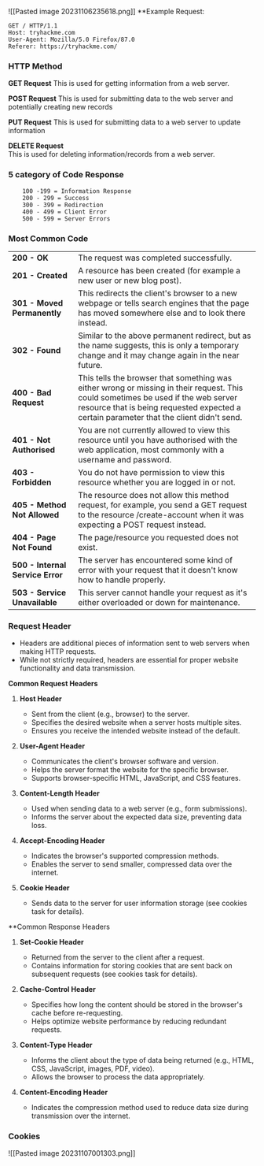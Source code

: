 
![[Pasted image 20231106235618.png]]
**Example Request:  
```http
GET / HTTP/1.1
Host: tryhackme.com
User-Agent: Mozilla/5.0 Firefox/87.0
Referer: https://tryhackme.com/

```

### HTTP Method

**GET Request**
This is used for getting information from a web server.  

**POST Request**
This is used for submitting data to the web server and potentially creating new records  

**PUT Request**
This is used for submitting data to a web server to update information

**DELETE Request**  
This is used for deleting information/records from a web server.

### 5 category of  Code Response

		100 -199 = Information Response
		200 - 299 = Success
		300 - 399 = Redirection
		400 - 499 = Client Error
		500 - 599 = Server Errors

### Most Common Code
|   |   |
|---|---|
|**200 - OK**|The request was completed successfully.|
|**201 - Created**|A resource has been created (for example a new user or new blog post).|
|**301 - Moved Permanently**|This redirects the client's browser to a new webpage or tells search engines that the page has moved somewhere else and to look there instead.|
|**302 - Found**|Similar to the above permanent redirect, but as the name suggests, this is only a temporary change and it may change again in the near future.|
|**400 - Bad Request**|This tells the browser that something was either wrong or missing in their request. This could sometimes be used if the web server resource that is being requested expected a certain parameter that the client didn't send.|
|**401 - Not Authorised**|You are not currently allowed to view this resource until you have authorised with the web application, most commonly with a username and password.|
|**403 - Forbidden**|You do not have permission to view this resource whether you are logged in or not.|
|**405 - Method Not Allowed**|The resource does not allow this method request, for example, you send a GET request to the resource /create-account when it was expecting a POST request instead.|
|**404 - Page Not Found**|The page/resource you requested does not exist.|
|**500 - Internal Service Error**|The server has encountered some kind of error with your request that it doesn't know how to handle properly.|
|**503 - Service Unavailable**|This server cannot handle your request as it's either overloaded or down for maintenance.|

### Request Header
- Headers are additional pieces of information sent to web servers when making HTTP requests.
- While not strictly required, headers are essential for proper website functionality and data transmission.

 **Common Request Headers** 
1. **Host Header**
   - Sent from the client (e.g., browser) to the server.
   - Specifies the desired website when a server hosts multiple sites.
   - Ensures you receive the intended website instead of the default.

2. **User-Agent Header**
   - Communicates the client's browser software and version.
   - Helps the server format the website for the specific browser.
   - Supports browser-specific HTML, JavaScript, and CSS features.

3. **Content-Length Header**
   - Used when sending data to a web server (e.g., form submissions).
   - Informs the server about the expected data size, preventing data loss.

4. **Accept-Encoding Header**
   - Indicates the browser's supported compression methods.
   - Enables the server to send smaller, compressed data over the internet.

5. **Cookie Header**
   - Sends data to the server for user information storage (see cookies task for details).

**Common Response Headers
1. **Set-Cookie Header**
   - Returned from the server to the client after a request.
   - Contains information for storing cookies that are sent back on subsequent requests (see cookies task for details).

2. **Cache-Control Header**
   - Specifies how long the content should be stored in the browser's cache before re-requesting.
   - Helps optimize website performance by reducing redundant requests.

3. **Content-Type Header**
   - Informs the client about the type of data being returned (e.g., HTML, CSS, JavaScript, images, PDF, video).
   - Allows the browser to process the data appropriately.

4. **Content-Encoding Header**
   - Indicates the compression method used to reduce data size during transmission over the internet.

### Cookies
![[Pasted image 20231107001303.png]]

